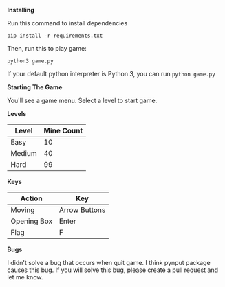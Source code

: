 **Installing**

Run this command to install dependencies
    
    pip install -r requirements.txt

Then, run this to play game:

    python3 game.py

If your default python interpreter is Python 3, you can run `python game.py`

**Starting The Game**

You'll see a game menu. Select a level to start game.

**Levels**

|Level| Mine Count  |
|--|--|
| Easy | 10 |
| Medium | 40 |
| Hard | 99 |


**Keys**

|Action  | Key |
|--|--|
| Moving | Arrow Buttons |
| Opening Box | Enter |
| Flag | F |

**Bugs**

I didn't solve a bug that occurs when quit game. I think pynput package causes this bug. If you will solve this bug, please create a pull request and let me know.